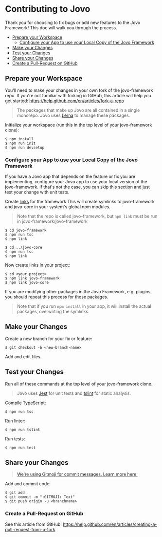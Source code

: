 # Contributing to Jovo

Thank you for choosing to fix bugs or add new features to the Jovo Framework! This doc will walk you through the process.

* [Prepare your Workspace](#prepare-your-workspace)
   * [Configure your App to use your Local Copy of the Jovo Framework](#configure-your-app-to-use-your-local-copy-of-the-jovo-framework)
* [Make your Changes](#make-your-changes)
* [Test your Changes](#test-your-changes)
* [Share your Changes](#share-your-changes)
* [Create a Pull-Request on GitHub](#create-a-pull-request-on-github)


## Prepare your Workspace
You'll need to make your changes in your own fork of the jovo-framework repo. 
If you're not familiar with forking in GitHub, this article will help you get started: https://help.github.com/en/articles/fork-a-repo

> The packages that make up Jovo are all contained in a single monorepo. Jovo uses [Lerna](https://lerna.js.org/) to manage these packages.

Initialize your workspace (run this in the top level of your jovo-framework clone):

```shell
$ npm install
$ npm run init
$ npm run devsetup
```

### Configure your App to use your Local Copy of the Jovo Framework

If you have a Jovo app that depends on the feature or fix you are implementing, configure your Jovo app to use your local version of the jovo-framework. If that's not the case, you can skip this section and just test your change with unit tests.

Create [links](https://docs.npmjs.com/cli/link.html) for the framework
This will create symlinks to jovo-framework and jovo-core in your system's global npm modules.

> Note that the repo is called jovo-framework, but `npm link` must be run in jovo-framework/jovo-framework

```shell
$ cd jovo-framework
$ npm run tsc
$ npm link

$ cd ../jovo-core
$ npm run tsc
$ npm link
```

Now create links in your project:

```shell
$ cd <your project>
$ npm link jovo-framework
$ npm link jovo-core
```

If you are modifying other packages in the Jovo Framework, e.g. plugins, you should repeat this process for those packages.

> Note that if you run `npm install` in your app, it will install the actual packages, overwriting the symlinks.

## Make your Changes

Create a new branch for your fix or feature:

```shell
$ git checkout -b <new-branch-name>
```

Add and edit files.

## Test your Changes
Run all of these commands at the top level of your jovo-framework clone.

> Jovo uses [Jest](https://jestjs.io/) for unit tests and [tslint](https://palantir.github.io/tslint/) for static analysis.

Compile TypeScript:

```shell
$ npm run tsc
```

Run linter:

```shell
$ npm run tslint
```
Run tests:

```shell
$ npm run test
```

## Share your Changes

> [We're using Gitmoji for commit messages. Learn more here.](https://gitmoji.carloscuesta.me)

Add and commit code:

```shell
$ git add .
$ git commit -m ":GITMOJI: Text"
$ git push origin -u <branchname>
```

### Create a Pull-Request on GitHub

See this article from GitHub: https://help.github.com/en/articles/creating-a-pull-request-from-a-fork

<!--[metadata]: {
                "description": "Learn how you can contribute to the Jovo Framework, the open source developer toolkit for voice apps on Alexa and Google Assistant.",
		        "route": "contributing"
                }-->
